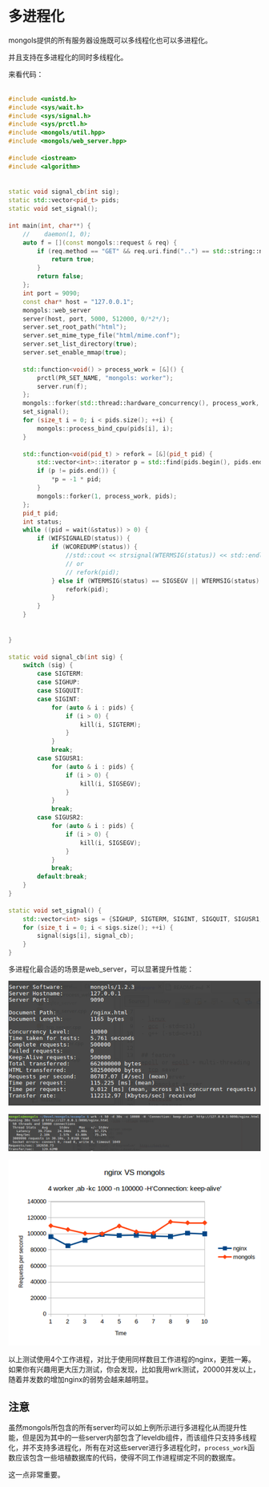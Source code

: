 # 多进程化

mongols提供的所有服务器设施既可以多线程化也可以多进程化。

并且支持在多进程化的同时多线程化。

来看代码：

```cpp

#include <unistd.h>
#include <sys/wait.h>
#include <sys/signal.h>
#include <sys/prctl.h>
#include <mongols/util.hpp>
#include <mongols/web_server.hpp>

#include <iostream>
#include <algorithm>


static void signal_cb(int sig);
static std::vector<pid_t> pids;
static void set_signal();

int main(int, char**) {
    //    daemon(1, 0);
    auto f = [](const mongols::request & req) {
        if (req.method == "GET" && req.uri.find("..") == std::string::npos) {
            return true;
        }
        return false;
    };
    int port = 9090;
    const char* host = "127.0.0.1";
    mongols::web_server
    server(host, port, 5000, 512000, 0/*2*/);
    server.set_root_path("html");
    server.set_mime_type_file("html/mime.conf");
    server.set_list_directory(true);
    server.set_enable_mmap(true);

    std::function<void() > process_work = [&]() {
        prctl(PR_SET_NAME, "mongols: worker");
        server.run(f);
    };
    mongols::forker(std::thread::hardware_concurrency(), process_work, pids);
    set_signal();
    for (size_t i = 0; i < pids.size(); ++i) {
        mongols::process_bind_cpu(pids[i], i);
    }

    std::function<void(pid_t) > refork = [&](pid_t pid) {
        std::vector<int>::iterator p = std::find(pids.begin(), pids.end(), pid);
        if (p != pids.end()) {
            *p = -1 * pid;
        }
        mongols::forker(1, process_work, pids);
    };
    pid_t pid;
    int status;
    while ((pid = wait(&status)) > 0) {
        if (WIFSIGNALED(status)) {
            if (WCOREDUMP(status)) {
                //std::cout << strsignal(WTERMSIG(status)) << std::endl;
                // or 
                // refork(pid);
            } else if (WTERMSIG(status) == SIGSEGV || WTERMSIG(status) == SIGBUS) {
                refork(pid);
            }
        }
    }


}

static void signal_cb(int sig) {
    switch (sig) {
        case SIGTERM:
        case SIGHUP:
        case SIGQUIT:
        case SIGINT:
            for (auto & i : pids) {
                if (i > 0) {
                    kill(i, SIGTERM);
                }
            }
            break;
        case SIGUSR1:
            for (auto & i : pids) {
                if (i > 0) {
                    kill(i, SIGSEGV);
                }
            }
            break;
        case SIGUSR2:
            for (auto & i : pids) {
                if (i > 0) {
                    kill(i, SIGSEGV);
                }
            }
            break;
        default:break;
    }
}

static void set_signal() {
    std::vector<int> sigs = {SIGHUP, SIGTERM, SIGINT, SIGQUIT, SIGUSR1, SIGUSR2};
    for (size_t i = 0; i < sigs.size(); ++i) {
        signal(sigs[i], signal_cb);
    }
}

```

多进程化最合适的场景是web_server，可以显著提升性能：


![ab_multi_process_web_server.png](image/ab_multi_process_web_server.png)

![wrk_multi_process_web_server.png](image/wrk_multi_process_web_server.png)

![nginxVSmongols.png](image/nginxVSmongols.png)

以上测试使用4个工作进程，对比于使用同样数目工作进程的nginx，更胜一筹。如果你有兴趣用更大压力测试，你会发现，比如我用wrk测试，20000并发以上，随着并发数的增加nginx的弱势会越来越明显。

## 注意

虽然mongols所包含的所有server均可以如上例所示进行多进程化从而提升性能，但是因为其中的一些server内部包含了leveldb组件，而该组件只支持多线程化，并不支持多进程化，所有在对这些server进行多进程化时，`process_work`函数应该包含一些培植数据库的代码，使得不同工作进程绑定不同的数据库。

这一点非常重要。
